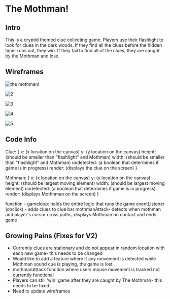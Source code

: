 
# The Mothman!

## Intro
This is a cryptid themed clue collecting game. Players use their flashlight to look for clues in the dark woods. If they find all the clues before the hidden timer runs out, they win. If they fail to find all of the clues, they are caught by the Mothman and lose.

## Wireframes
![the mothman!](https://user-images.githubusercontent.com/112446901/191030635-d923f72b-28ba-41d2-bc2b-2c55aa2953b7.png)

![2](https://user-images.githubusercontent.com/112446901/190940311-0e4025c1-eb51-4359-8c74-2a2ec8fb7851.png)

![3](https://user-images.githubusercontent.com/112446901/190940334-e2e0b819-416b-4b2c-8f10-54e362afa8d6.png)

![4](https://user-images.githubusercontent.com/112446901/191009677-b48165df-406c-456c-b734-403ba27f1b1a.png)

![5](https://user-images.githubusercontent.com/112446901/191009709-8371be7c-2b8a-4e24-896f-fde936fec185.png)

## Code Info

Clue: {
  x: (x location on the canvas)
  y: (y location on the canvas)
  height: (should be smaller than "flashlight" and Mothman)
  width: (should be smaller than "flashlight" and Mothman)
  undetected: (a boolean that determines if game is in progress)
  render: (displays the clue on the screen)
}

Mothman: {
  x: (x location on the canvas)
  y: (y location on the canvas)
  height: (should be largest moving element)
  width: (should be largest moving element)
  undetected: (a boolean that determines if game is in progress)
  render: (displays Mothhman on the screen)
}

function - gameloop: holds the entire logic that runs the game
eventListener (onclick) - adds clues to clue bar
mothmanAttack- detects when mothman and player's cursor cross paths, displays Mothman on contact and ends game

## Growing Pains (Fixes for V2)

- Currently clues are stationary and do not appear in random location with each new game- this needs to be changed
- Would like to add a feature where if any movement is detected while Mothman sound cue is playing, the game is lost
- mothmanAttack function where users mouse movement is tracked not currently functional
- Players can still 'win' game after they are caught by The Mothman- this needs to be fixed
- Need to update wireframes



